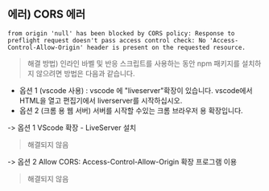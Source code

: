 ## 에러) CORS 에러
`from origin 'null' has been blocked by CORS policy: Response to preflight request doesn't pass access control check: No 'Access-Control-Allow-Origin' header is present on the requested resource.`

> 해결 방법)
> 인라인 바벨 및 반응 스크립트를 사용하는 동안 npm 패키지를 설치하지 않으려면 방법은 다음과 같습니다.
- 옵션 1 (vscode 사용) : vscode
에 "liveserver"확장이 있습니다. vscode에서 HTML을 열고 편집기에서 liverserver를 시작하십시오.
- 옵션 2 (크롬 용 웹 서버) 서버를
시작할 수있는 크롬 브라우저 용 확장입니다.

-> 옵션 1 VScode 확장 - LiveServer 설치

> 해결되지 않음

-> 옵션 2 Allow CORS: Access-Control-Allow-Origin 확장 프로그램 이용

> 해결되지 않음

> <script type=module> 은 로컬에서 실행시 자바스크립트 모듈 보안 요구로 인해 CORS 에러가 발생한다
> 로컬시스템에서 로컬 파일 리소스를 요청할 때는 origin(출처)이 null로 넘어가기 때문에 CORS에러가 발생한다.
> 해당 디렉토리에서 실행하는 것이 필요. 

`$ node index.js`를 수행
받아올 곳에서는 
- https://cors-anywhere.herokuapp.com/를 앞에 붙여서 프록시 서버를 우회
- https://cors-anywhere.herokuapp.com/https://openapi.naver.com/v1/search/news.json?query=moneygame&display=10

> Cors는 해결되었으나 403 Error 발생.

> POSTMAN에서 POST방식은
> body의 raw(JSON)에다가 그대로 형식 전달해주면 된다.
